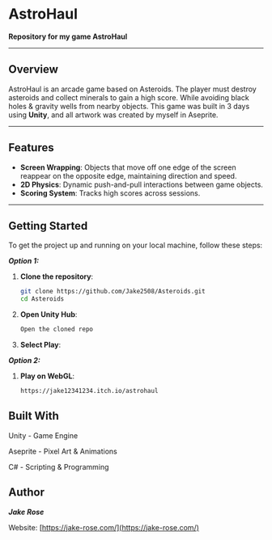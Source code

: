 # AstroHaul

**Repository for my game AstroHaul**

---

## Overview

AstroHaul is an arcade game based on Asteroids. The player must destroy asteroids and collect minerals to gain a high score. 
While avoiding black holes & gravity wells from nearby objects. This game was built in 3 days using **Unity**, and all artwork was created by myself in Aseprite.


---

## Features

- **Screen Wrapping**: Objects that move off one edge of the screen reappear on the opposite edge, maintaining direction and speed.
- **2D Physics**: Dynamic push-and-pull interactions between game objects.
- **Scoring System**: Tracks high scores across sessions.


---


## Getting Started

To get the project up and running on your local machine, follow these steps:

***Option 1:***
1. **Clone the repository**:
   ```bash
   git clone https://github.com/Jake2508/Asteroids.git
   cd Asteroids
2. **Open Unity Hub**:
   ```bash
   Open the cloned repo
3. **Select Play**:

***Option 2:***
1. **Play on WebGL**:
   ```bash
   https://jake12341234.itch.io/astrohaul

## Built With
Unity - Game Engine

Aseprite - Pixel Art & Animations 

C# - Scripting & Programming 


## Author
***Jake Rose***


Website: [https://jake-rose.com/](https://jake-rose.com/)
